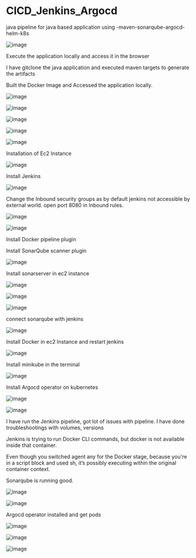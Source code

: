 # CICD_Jenkins_Argocd
java pipeline for java based application using -maven-sonarqube-argocd-helm-k8s

![image](https://github.com/user-attachments/assets/5ad73434-3693-43f2-8e8d-623caaaf068b)

Execute the application locally and access it in the browser

I have gitclone the java application and executed maven targets to generate the artifacts

Built the Docker Image and Accessed the application locally.

![image](https://github.com/user-attachments/assets/cc836dd6-b8eb-4005-a99e-6664b537a1d0)

![image](https://github.com/user-attachments/assets/15f53311-0bcb-4d9f-958e-bc4892cdf931)

![image](https://github.com/user-attachments/assets/6316af02-c50a-45a2-b49c-c22850f3a143)

![image](https://github.com/user-attachments/assets/8eb6ca00-91b6-4061-8a9b-dabe1ea18f5f)

![image](https://github.com/user-attachments/assets/def75c0f-669f-4ddf-a7ca-c6aac689c7f3)

Installation of Ec2 Instance

![image](https://github.com/user-attachments/assets/1858f494-9025-4619-a569-a745375543ce)

Install Jenkins

![image](https://github.com/user-attachments/assets/4b99601c-bb35-4170-b0b5-d9ab01c73102)

Change the Inbound security groups as by default jenkins not accessible by external world. open port 8080 in Inbound rules.

![image](https://github.com/user-attachments/assets/2c516cf2-b7a1-4b8e-9c3e-ea423d9b5af2)

![image](https://github.com/user-attachments/assets/307baf9e-57a8-43f1-b7bb-3cc546638360)

Install Docker pipeline plugin

Install SonarQube scanner plugin

![image](https://github.com/user-attachments/assets/4c055a1b-072c-4851-8962-2a564932998b)

Install sonarserver in ec2 instance

![image](https://github.com/user-attachments/assets/9055ab08-4f16-44f4-b9ef-d7735c1093a9)

![image](https://github.com/user-attachments/assets/5b1b7503-acb0-4326-b21f-bc493d04a912)

![image](https://github.com/user-attachments/assets/60611855-ddd4-4f8a-bd63-26e7e3e0e3f6)

connect sonarqube with jenkins

![image](https://github.com/user-attachments/assets/3f2b9cdb-68d1-40ee-b2d4-7a14080bd7c9)

Install Docker in ec2 Instance and restart jenkins

![image](https://github.com/user-attachments/assets/eb342276-8c2e-4b67-9900-7d2586538036)

Install minikube in the terminal

![image](https://github.com/user-attachments/assets/b376f29d-2059-4bc4-8d3f-323682b5d7db)

Install Argocd operator on kubernetes

![image](https://github.com/user-attachments/assets/b737a395-9650-44bb-9ba6-415a61baa4cb)

![image](https://github.com/user-attachments/assets/9e56e83e-7f94-4995-8760-0eac246e1a23)

I have run the Jenkins pipeline, got lot of issues with pipeline. I have done troubleshootings with volumes, versions 

Jenkins is trying to run Docker CLI commands, but docker is not available inside that container.

Even though you switched agent any for the Docker stage, because you're in a script block and used sh, it’s possibly executing within the original container context.

Sonarqube is running good.

![image](https://github.com/user-attachments/assets/6795b12e-6d8b-40dd-9ed4-22d3bfa2365d)

![image](https://github.com/user-attachments/assets/2ab4b430-3ee1-44e5-ae49-e3e8a5a5e9fe)

Argocd operator installed and get pods 

![image](https://github.com/user-attachments/assets/e243b6a8-514c-462d-aa02-0087bc45d0c9)

![image](https://github.com/user-attachments/assets/c1f01737-2169-482c-bccd-339ec98c13d7)

![image](https://github.com/user-attachments/assets/d803e267-46ad-4db6-82a1-99babab0055c)


























